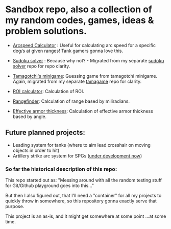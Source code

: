 # Sandbox repo, also a collection of my random codes, games, ideas & problem solutions.

* [Arcspeed Calculator](https://github.com/vajdao/pyproject/tree/master/arcspeed_calculator) : Useful for calculating arc speed for a specific deg/s at given ranges! Tank gamers gonna love this.

* [Sudoku solver](https://github.com/vajdao/pyproject/tree/master/sudoku_solver) : Because why not? - Migrated from my separate [sudoku solver](https://github.com/vajdao/sudoku_solver) repo for repo clarity.

* [Tamagotchi's minigame](https://github.com/vajdao/pyproject/tree/master/Tamagame): Guessing game from tamagotchi minigame. Again, migrated from my separate [tamagame](https://github.com/vajdao/Tamagame) repo for clarity.

* [ROI calculator](https://github.com/vajdao/pyproject/tree/master/roi): Calculation of ROI.

* [Rangefinder](https://github.com/vajdao/pyproject/tree/master/rangefinder): Calculation of range based by miliradians.

* [Effective armor thickness](https://github.com/vajdao/pyproject/tree/master/armorthickness): Calculation of effective armor thickness based by angle.


## Future planned projects:
* Leading system for tanks (where to aim lead crosshair on moving objects in order to hit)
* Artillery strike arc system for SPGs ([under development now](https://github.com/vajdao/pyproject/tree/master/ballistics))


### So far the historical description of this repo:
This repo started out as: "Messing around with all the random testing stuff for Git/Github playground goes into this..."

But then I also figured out, that I'll need a "container" for all my projects to quickly throw in somewhere, so this repository gonna exactly serve that purpose.

This project is an as-is, and it might get somewhere at some point ...at some time.
